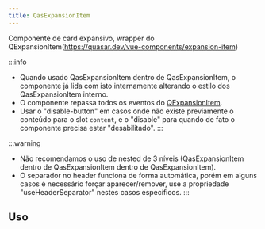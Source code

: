 ```yaml
---
title: QasExpansionItem
---
```


Componente de card expansivo, wrapper do QExpansionItem(https://quasar.dev/vue-components/expansion-item)

<doc-api file="expansion-item/QasExpansionItem" name="QasExpansionItem" />

:::info
- Quando usado QasExpansionItem dentro de QasExpansionItem, o componente já lida com isto internamente alterando o estilo dos QasExpansionItem interno.
- O componente repassa todos os eventos do [QExpansionItem](https://quasar.dev/vue-components/expansion-item#usage).
- Usar o "disable-button" em casos onde não existe previamente o conteúdo para o slot `content`, e o "disable" para quando de fato o componente precisa estar "desabilitado".
:::

:::warning
- Não recomendamos o uso de nested de 3 níveis (QasExpansionItem dentro de QasExpansionItem dentro de QasExpansionItem).
- O separador no header funciona de forma automática, porém em alguns casos é necessário forçar aparecer/remover, use a propriedade "useHeaderSeparator" nestes casos específicos.
:::

## Uso
<doc-example file="QasExpansionItem/Basic" title="Básico" />
<doc-example file="QasExpansionItem/WithMaxContentHeight" title="Com limite de altura no conteúdo" />
<doc-example file="QasExpansionItem/Slot" title="Slot" />
<doc-example file="QasExpansionItem/Nested" title="Nested" />
<doc-example file="QasExpansionItem/HeaderSlot" title="Header Slot" />
<doc-example file="QasExpansionItem/HeaderBottomSlot" title="HeaderBottomSlot" />
<doc-example file="QasExpansionItem/Error" title="Com erro" />
<doc-example file="QasExpansionItem/WithBox" title="Dentro de um QasBox" />
<doc-example file="QasExpansionItem/Disable" title="Desabilitado" />
<doc-example file="QasExpansionItem/Group" title="Agrupamento" />
